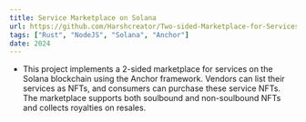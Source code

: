 ```yaml
---
title: Service Marketplace on Solana
url: https://github.com/Harshcreator/Two-sided-Marketplace-for-Services.git
tags: ["Rust", "NodeJS", "Solana", "Anchor"]
date: 2024
---
```


- This project implements a 2-sided marketplace for services on the Solana blockchain using the Anchor framework. Vendors can list their services as NFTs, and consumers can purchase these service NFTs. The marketplace supports both soulbound and non-soulbound NFTs and collects royalties on resales.